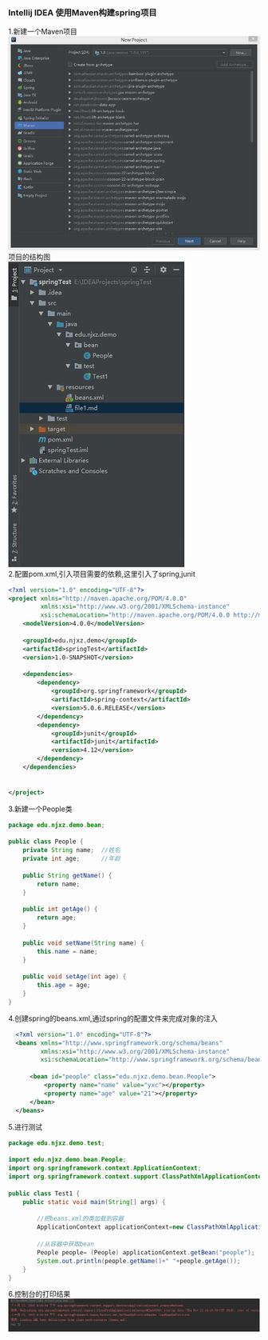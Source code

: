 ### Intellij IDEA 使用Maven构建spring项目  
1.新建一个Maven项目  
![sp_1.jpg](https://github.com/yangxuechen/learnSSM/blob/master/resource/sping-learn-images/sp_1.jpg)  
项目的结构图  
![sp_2](https://github.com/yangxuechen/learnSSM/blob/master/resource/sping-learn-images/sp_2.jpg)  
2.配置pom.xml,引入项目需要的依赖,这里引入了spring,junit  
```xml
<?xml version="1.0" encoding="UTF-8"?>
<project xmlns="http://maven.apache.org/POM/4.0.0"
         xmlns:xsi="http://www.w3.org/2001/XMLSchema-instance"
         xsi:schemaLocation="http://maven.apache.org/POM/4.0.0 http://maven.apache.org/xsd/maven-4.0.0.xsd">
    <modelVersion>4.0.0</modelVersion>

    <groupId>edu.njxz.demo</groupId>
    <artifactId>springTest</artifactId>
    <version>1.0-SNAPSHOT</version>

    <dependencies>
        <dependency>
            <groupId>org.springframework</groupId>
            <artifactId>spring-context</artifactId>
            <version>5.0.6.RELEASE</version>
        </dependency>
        <dependency>
            <groupId>junit</groupId>
            <artifactId>junit</artifactId>
            <version>4.12</version>
        </dependency>
    </dependencies>


</project>
```  
3.新建一个People类  
```java
package edu.njxz.demo.bean;

public class People {
    private String name;  //姓名
    private int age;      //年龄

    public String getName() {
        return name;
    }

    public int getAge() {
        return age;
    }

    public void setName(String name) {
        this.name = name;
    }

    public void setAge(int age) {
        this.age = age;
    }
}

```  
4.创建spring的beans.xml,通过spring的配置文件来完成对象的注入  
```xml
  <?xml version="1.0" encoding="UTF-8"?>
  <beans xmlns="http://www.springframework.org/schema/beans"
         xmlns:xsi="http://www.w3.org/2001/XMLSchema-instance"
         xsi:schemaLocation="http://www.springframework.org/schema/beans http://www.springframework.org/schema/beans/spring-beans.xsd">
  
      <bean id="people" class="edu.njxz.demo.bean.People">
          <property name="name" value="yxc"></property>
          <property name="age" value="21"></property>
      </bean>
  </beans>
```  
5.进行测试  
```java
package edu.njxz.demo.test;

import edu.njxz.demo.bean.People;
import org.springframework.context.ApplicationContext;
import org.springframework.context.support.ClassPathXmlApplicationContext;

public class Test1 {
    public static void main(String[] args) {

        //把beans.xml的类加载到容器
        ApplicationContext applicationContext=new ClassPathXmlApplicationContext("beans.xml");

        //从容器中获取bean
        People people= (People) applicationContext.getBean("people");
        System.out.println(people.getName()+" "+people.getAge());
    }
}

```  
6.控制台的打印结果  
![sp_3](https://github.com/yangxuechen/learnSSM/blob/master/resource/sping-learn-images/sp_3.jpg)